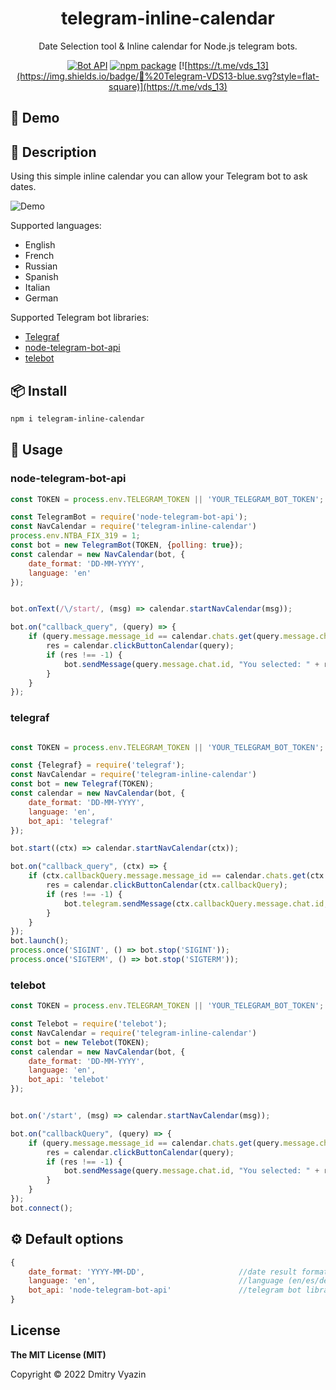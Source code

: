 <h1 align="center">telegram-inline-calendar</h1>

<div align="center">

Date Selection tool & Inline calendar for Node.js telegram bots.


[![Bot API](https://img.shields.io/badge/Bot%20API-v.6.3-00aced.svg?style=flat-square&logo=telegram)](https://core.telegram.org/bots/api)
[![npm package](https://img.shields.io/npm/v/telegram-inline-calendar?logo=npm&style=flat-square)](https://www.npmjs.org/package/node-telegram-bot-api)
[![https://t.me/vds_13](https://img.shields.io/badge/💬%20Telegram-VDS13-blue.svg?style=flat-square)](https://t.me/vds_13)

</div>

## 📱 Demo

## 📙 Description

Using this simple inline calendar you can allow your Telegram bot to ask dates.

![Demo](https://github.com/VDS13/telegram-inline-calendar/blob/master/demo.gif "Demo")

Supported languages:
* English
* French
* Russian
* Spanish
* Italian
* German

Supported Telegram bot libraries:
* [Telegraf](https://github.com/telegraf/telegraf)
* [node-telegram-bot-api](https://github.com/yagop/node-telegram-bot-api)
* [telebot](https://github.com/mullwar/telebot)

## 📦 Install

```sh
npm i telegram-inline-calendar
```

## 🚀 Usage

### node-telegram-bot-api
```js
const TOKEN = process.env.TELEGRAM_TOKEN || 'YOUR_TELEGRAM_BOT_TOKEN';

const TelegramBot = require('node-telegram-bot-api');
const NavCalendar = require('telegram-inline-calendar')
process.env.NTBA_FIX_319 = 1;
const bot = new TelegramBot(TOKEN, {polling: true});
const calendar = new NavCalendar(bot, {
    date_format: 'DD-MM-YYYY',
    language: 'en'
});


bot.onText(/\/start/, (msg) => calendar.startNavCalendar(msg));

bot.on("callback_query", (query) => {
    if (query.message.message_id == calendar.chats.get(query.message.chat.id)) {
        res = calendar.clickButtonCalendar(query);
        if (res !== -1) {
            bot.sendMessage(query.message.chat.id, "You selected: " + res);
        }
    }
});
```

### telegraf
```js

const TOKEN = process.env.TELEGRAM_TOKEN || 'YOUR_TELEGRAM_BOT_TOKEN';

const {Telegraf} = require('telegraf');
const NavCalendar = require('telegram-inline-calendar')
const bot = new Telegraf(TOKEN);
const calendar = new NavCalendar(bot, {
    date_format: 'DD-MM-YYYY',
    language: 'en',
    bot_api: 'telegraf'
});

bot.start((ctx) => calendar.startNavCalendar(ctx));

bot.on("callback_query", (ctx) => {
    if (ctx.callbackQuery.message.message_id == calendar.chats.get(ctx.callbackQuery.message.chat.id)) {
        res = calendar.clickButtonCalendar(ctx.callbackQuery);
        if (res !== -1) {
            bot.telegram.sendMessage(ctx.callbackQuery.message.chat.id, "You selected: " + res);
        }
    }
});
bot.launch();
process.once('SIGINT', () => bot.stop('SIGINT'));
process.once('SIGTERM', () => bot.stop('SIGTERM'));
```

### telebot
```js
const TOKEN = process.env.TELEGRAM_TOKEN || 'YOUR_TELEGRAM_BOT_TOKEN';

const Telebot = require('telebot');
const NavCalendar = require('telegram-inline-calendar')
const bot = new Telebot(TOKEN);
const calendar = new NavCalendar(bot, {
    date_format: 'DD-MM-YYYY',
    language: 'en',
    bot_api: 'telebot'
});


bot.on('/start', (msg) => calendar.startNavCalendar(msg));

bot.on("callbackQuery", (query) => {
    if (query.message.message_id == calendar.chats.get(query.message.chat.id)) {
        res = calendar.clickButtonCalendar(query);
        if (res !== -1) {
            bot.sendMessage(query.message.chat.id, "You selected: " + res);
        }
    }
});
bot.connect();
```

## ⚙️ Default options

```javascript
{
    date_format: 'YYYY-MM-DD',                     //date result format
    language: 'en',                                //language (en/es/de/es/fr/it)
    bot_api: 'node-telegram-bot-api'               //telegram bot library
}
```

## License

**The MIT License (MIT)**

Copyright © 2022 Dmitry Vyazin